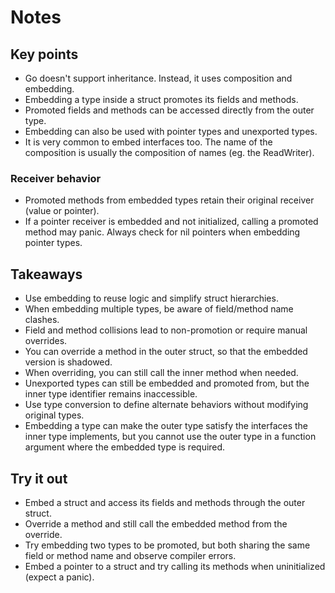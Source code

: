 # Notes

## Key points

- Go doesn't support inheritance. Instead, it uses composition and embedding.
- Embedding a type inside a struct promotes its fields and methods.
- Promoted fields and methods can be accessed directly from the outer type.
- Embedding can also be used with pointer types and unexported types.
- It is very common to embed interfaces too. The name of the composition is usually the composition of names (eg. the ReadWriter).

### Receiver behavior

- Promoted methods from embedded types retain their original receiver (value or pointer).
- If a pointer receiver is embedded and not initialized, calling a promoted method may panic. Always check for nil pointers when embedding pointer types.

## Takeaways

- Use embedding to reuse logic and simplify struct hierarchies.
- When embedding multiple types, be aware of field/method name clashes.
- Field and method collisions lead to non-promotion or require manual overrides.
- You can override a method in the outer struct, so that the embedded version is shadowed.
- When overriding, you can still call the inner method when needed.
- Unexported types can still be embedded and promoted from, but the inner type identifier remains inaccessible.
- Use type conversion to define alternate behaviors without modifying original types.
- Embedding a type can make the outer type satisfy the interfaces the inner type implements, but you cannot use the outer type in a function argument where the embedded type is required. 

## Try it out

- Embed a struct and access its fields and methods through the outer struct.
- Override a method and still call the embedded method from the override.
- Try embedding two types to be promoted, but both sharing the same field or method name and observe compiler errors.
- Embed a pointer to a struct and try calling its methods when uninitialized (expect a panic).

